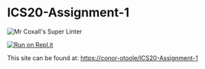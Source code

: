 # ICS20-Assignment-1

![Mr Coxall's Super Linter](https://github.com/conor-otoole/ICS20-Assignment-1/workflows/Mr%20Coxall's%20Super%20Linter/badge.svg)

[![Run on Repl.it](https://repl.it/badge/github/conor-otoole/ICS20-Assignment-1)](https://repl.it/github/conor-otoole/ICS20-Assignment-1)

This site can be found at: [https://conor-otoole/ICS20-Assignment-1](https://conor-otoole/ICS20-Assignment-1)
